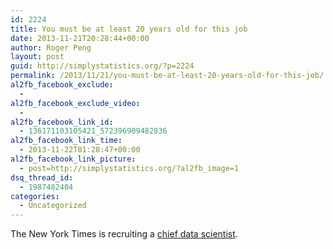 ```yaml
---
id: 2224
title: You must be at least 20 years old for this job
date: 2013-11-21T20:28:44+00:00
author: Roger Peng
layout: post
guid: http://simplystatistics.org/?p=2224
permalink: /2013/11/21/you-must-be-at-least-20-years-old-for-this-job/
al2fb_facebook_exclude:
  - 
al2fb_facebook_exclude_video:
  - 
al2fb_facebook_link_id:
  - 136171103105421_572396909482836
al2fb_facebook_link_time:
  - 2013-11-22T01:28:47+00:00
al2fb_facebook_link_picture:
  - post=http://simplystatistics.org/?al2fb_image=1
dsq_thread_id:
  - 1987482404
categories:
  - Uncategorized
---
```

The New York Times is recruiting a [chief data scientist](http://jobs.nytco.com/mobile/job/New-York-Chief-Data-Scientist-Job-NY-10001/27577700/?utm_content=buffer1c5a2&utm_source=buffer&utm_medium=twitter&utm_campaign=Buffer).